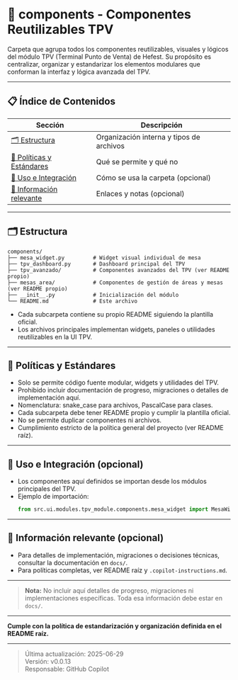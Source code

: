 # 🧩 components - Componentes Reutilizables TPV

Carpeta que agrupa todos los componentes reutilizables, visuales y lógicos del módulo TPV (Terminal Punto de Venta) de Hefest. Su propósito es centralizar, organizar y estandarizar los elementos modulares que conforman la interfaz y lógica avanzada del TPV.

---

## 📋 Índice de Contenidos

| Sección                                             | Descripción                              |
| --------------------------------------------------- | ---------------------------------------- |
| [🗂️ Estructura](#estructura)                         | Organización interna y tipos de archivos |
| [📁 Políticas y Estándares](#políticas-y-estándares) | Qué se permite y qué no                  |
| [🚀 Uso e Integración](#uso-e-integración)           | Cómo se usa la carpeta (opcional)        |
| [📖 Información relevante](#información-relevante)   | Enlaces y notas (opcional)               |

---

## 🗂️ Estructura

```
components/
├── mesa_widget.py         # Widget visual individual de mesa
├── tpv_dashboard.py       # Dashboard principal del TPV
├── tpv_avanzado/          # Componentes avanzados del TPV (ver README propio)
├── mesas_area/            # Componentes de gestión de áreas y mesas (ver README propio)
├── __init__.py            # Inicialización del módulo
└── README.md              # Este archivo
```

- Cada subcarpeta contiene su propio README siguiendo la plantilla oficial.
- Los archivos principales implementan widgets, paneles o utilidades reutilizables en la UI TPV.

---

## 📁 Políticas y Estándares

- Solo se permite código fuente modular, widgets y utilidades del TPV.
- Prohibido incluir documentación de progreso, migraciones o detalles de implementación aquí.
- Nomenclatura: snake_case para archivos, PascalCase para clases.
- Cada subcarpeta debe tener README propio y cumplir la plantilla oficial.
- No se permite duplicar componentes ni archivos.
- Cumplimiento estricto de la política general del proyecto (ver README raíz).

---

## 🚀 Uso e Integración (opcional)

- Los componentes aquí definidos se importan desde los módulos principales del TPV.
- Ejemplo de importación:
  ```python
  from src.ui.modules.tpv_module.components.mesa_widget import MesaWidget
  ```

---

## 📖 Información relevante (opcional)

- Para detalles de implementación, migraciones o decisiones técnicas, consultar la documentación en `docs/`.
- Para políticas completas, ver README raíz y `.copilot-instructions.md`.

---

> **Nota:** No incluir aquí detalles de progreso, migraciones ni implementaciones específicas. Toda esa información debe estar en `docs/`.

---

**Cumple con la política de estandarización y organización definida en el README raíz.**

---

> Última actualización: 2025-06-29  
> Versión: v0.0.13  
> Responsable: GitHub Copilot
